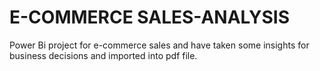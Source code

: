 # E-COMMERCE SALES-ANALYSIS
Power Bi project for e-commerce sales and have taken some insights for  business decisions and imported into pdf file.
